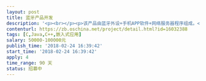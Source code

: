 ```yaml
---                
layout: post       
title: 蓝牙产品开发           
description: '<p><br></p><p>该产品由蓝牙外设+手机APP软件+网络服务器程序组成。</p><p><br></p><p>1.蓝牙外设</p><p><br></p><p>&nbsp;&nbsp;1）方案：</p><p>	1.硬件平台：stm32F2xx+CSR8510（USB接口双模蓝牙芯片）</p><p>	2.蓝牙协议栈：btstack开源协议栈</p><p>&nbsp;&nbsp;&nbsp;&nbsp;3.无操作系统。</p><p>&nbsp;&nbsp;&nbsp;&nbsp;</p><p>&nbsp;&nbsp;2）功能: 1.需要实现通过BLE方式连接ios或android系统手机,与手机上运行的APP进行双向数据通讯，数据通信协议自定义。</p><p>&nbsp;&nbsp;&nbsp;&nbsp;&nbsp;&nbsp;2.需要支持几种市场上常见的性价比较高的USB蓝牙适配器，具体型号由我方指定。</p><p>&nbsp;&nbsp;&nbsp;&nbsp;&nbsp;&nbsp;3.可工作在蓝牙主模式，以classic方式与蓝牙手柄连接通信。（该功能已经实现）</p><p>	&nbsp;&nbsp;4.可以classic与ble模式间切换。</p><p>&nbsp;&nbsp;&nbsp;&nbsp;&nbsp;&nbsp;4.开发者只需要关注蓝牙通信的兼容性以及稳定性，不需要了解其它应用功能。</p><p><br></p><p>2.手机APP软件:&nbsp;</p><p>&nbsp;1）方案：</p><p>	使用原生开发工具以及语言即可。</p><p>&nbsp;&nbsp;</p><p>&nbsp;2）功能：APP读取蓝牙外设中存储的参数信息并以图形界面（UI素材以及界面操作逻辑会提供）的形式显示，用户可以编辑这些参数或者从服务器中下载最新的默认参数。然后重新保存到蓝牙外设中。</p><p>&nbsp;3）支持多语言切换。例如中文、英文、俄文。</p><p><br></p><p><br></p><p><br></p><p>3.服务器程序: 支持通过PC上传参数样本功能。可上传多个样本，APP可查询服务器上的参数样本。提示用户有最新的样本，可供下载,支持推送消息功能，用户可以通过APP获取新版本APP可以升级或促销活动等消息。</p><p><br></p><p><br></p><p>三、可提供的资源：</p><p><br></p><p>1.蓝牙外设主板，CSR8510 USB蓝牙适配器。</p><p>2.移值好的协议栈代码，目前已将btstack移植到stm32F2xx 平台，并且实现了做为蓝牙主设备，绑定连接蓝牙手柄设备，并与之稳定通信。</p><p><br></p><p><br></p><p>四、合作方式：</p><p>该项目分为三个阶段：</p><p>第一阶段：实现蓝牙外设通过ble方式与ios,android ，demo app通信，demo app仅用于测试蓝牙连接通信稳定性，设备兼容性（不同型号手机蓝牙的兼容性）。不涉及到具体界面需求或应用功能，验收时提交蓝牙外设代码，ios,android app demo代码以及相关开发文档。</p><p>第二阶段：根据我方提供的详细需求文档（包括UI素材，界面操作具体逻辑，以及其它应用功能），开发android app以及服务器程序。验收时提交android app代码，服务器程序代码以及相关开发文档。</p><p>第三阶段：开发ios平台APP，需求与anroid平台相同。验收时提交ios app代码以及相关开发文档。</p><p><br></p><p>以及三个阶段分开报价，验收，结算。</p><p><br></p><p>五、后期维护：</p><p>&nbsp;验收完成后，需要提供后期维护服务。</p><p><br></p><p>五、要求：</p><p>1.北京地区团队或人个(个人必须有充足的开发时间)优先。</p><p>2.必须熟悉蓝牙协议，有蓝牙协议移植或开发经验，有ios，android ble应用开发经验以及相关案例，有服务器程序开发经验。</p><p>3.费用以及详细需求请联系本人QQ详谈</p>'     
contenturl: https://zb.oschina.net/project/detail.html?id=16032388      
tags: [C,Java,C++,嵌入式应用]            
salary: 50000-100000元          
publish_time: '2018-02-24 16:39:42'         
start_time: '2018-02-24 16:39:42'           
apply: 4                   
time_range: 90 天              
status: 招募中                  
---                 
```


